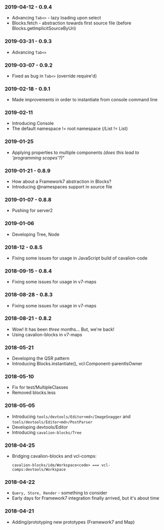 ### 2019-04-12 - 0.9.4
- Advancing `Tab<>` - lazy loading upon select
- Blocks.fetch - abstraction towards first source file (before Blocks.getImplicitSourceByUri)

### 2019-03-31 - 0.9.3
- Advancing `Tab<>`

### 2019-03-07 - 0.9.2
- Fixed as bug in `Tab<>` (override require'd)

### 2019-02-18 - 0.9.1
- Made improvements in order to instantiate from console command line

### 2019-02-11
- Introducing Console
- The default namespace != root namespace (/List != List)

### 2019-01-25
- Applying properties to multiple components _(does this lead to 'programming scopes'?)_"

### 2019-01-21 - 0.8.9
- How about a Framework7 abstraction in Blocks?
- Introducing @namespaces support in source file

### 2019-01-07 - 0.8.8
- Pushing for server2

### 2019-01-06
- Developing Tree, Node

### 2018-12 - 0.8.5
- Fixing some issues for usage in JavaScript build of cavalion-code

### 2018-09-15 - 0.8.4
- Fixing some issues for usage in v7-maps

### 2018-08-28 - 0.8.3
- Fixing some issues for usage in v7-maps

### 2018-08-21 - 0.8.2
- Wow! It has been *three* months... But, we're back!
- Using cavalion-blocks in v7-maps

### 2018-05-21
- Developing the QSR pattern
- Introducing Blocks.instantiate(), vcl:Component-parentIsOwner

### 2018-05-10
- Fix for test/MultipleClasses
- Removed blocks.less

### 2018-05-05
- Introducing `tools/devtools/Editor<md>/ImageSnagger` and `tools/devtools/Editor<md>/PostParser`
- Developing devtools/Editor<html>
- Introducing `cavalion-blocks/Tree`

### 2018-04-25
- Bridging cavalion-blocks and vcl-comps:

	`cavalion-blocks/ide/Workspace<code> === vcl-comps:devtools/Workspace`

### 2018-04-22
- `Query, Store, Render` - something to consider
- Early days for Framework7 integration finally arrived, but it's about time

### 2018-04-21
- Adding/prototyping new prototypes (Framework7 and Map)

